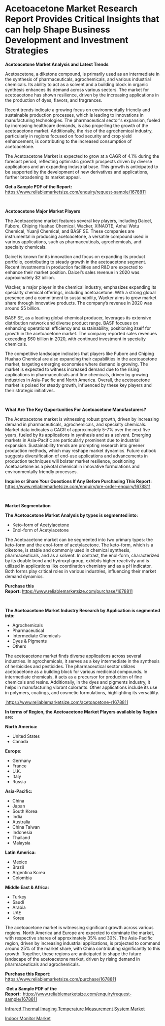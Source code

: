 <p><h1>Acetoacetone Market Research Report Provides Critical Insights that can help Shape Business Development and Investment Strategies</h1></p><p><strong>Acetoacetone Market Analysis and Latest Trends</strong></p>
<p><p>Acetoacetone, a diketone compound, is primarily used as an intermediate in the synthesis of pharmaceuticals, agrochemicals, and various industrial chemicals. Its ability to act as a solvent and a building block in organic synthesis enhances its demand across various sectors. The market for acetoacetone has shown resilience, driven by the increasing applications in the production of dyes, flavors, and fragrances.</p><p>Recent trends indicate a growing focus on environmentally friendly and sustainable production processes, which is leading to innovations in manufacturing technologies. The pharmaceutical sector's expansion, fueled by increasing healthcare demands, is also propelling the growth of the acetoacetone market. Additionally, the rise of the agrochemical industry, particularly in regions focused on food security and crop yield enhancement, is contributing to the increased consumption of acetoacetone.</p><p>The Acetoacetone Market is expected to grow at a CAGR of 4.1% during the forecast period, reflecting optimistic growth prospects driven by diverse applications and an expanding industrial base. This growth is anticipated to be supported by the development of new derivatives and applications, further broadening its market appeal.</p></p>
<p><strong>Get a Sample PDF of the Report:&nbsp;</strong> <a href="https://www.reliablemarketsize.com/enquiry/request-sample/1678811?utm_campaign=2176&utm_medium=2&utm_source=Github&utm_content=ia&utm_term=24032025&utm_id=acetoacetone">https://www.reliablemarketsize.com/enquiry/request-sample/1678811</a></p>
<p>&nbsp;</p>
<p><strong>Acetoacetone Major Market Players</strong></p>
<p><p>The Acetoacetone market features several key players, including Daicel, Fubore, Chiping Huahao Chemical, Wacker, XINAOTE, Anhui Wotu Chemical, Yuanji Chemical, and BASF SE. These companies are instrumental in producing acetoacetone, a versatile compound used in various applications, such as pharmaceuticals, agrochemicals, and specialty chemicals.</p><p>Daicel is known for its innovation and focus on expanding its product portfolio, contributing to steady growth in the acetoacetone segment. Recent investments in production facilities and R&D are expected to enhance their market position. Daicel’s sales revenue in 2020 was approximately $2 billion.</p><p>Wacker, a major player in the chemical industry, emphasizes expanding its specialty chemical offerings, including acetoacetone. With a strong global presence and a commitment to sustainability, Wacker aims to grow market share through innovative products. The company’s revenue in 2020 was around $5 billion.</p><p>BASF SE, as a leading global chemical producer, leverages its extensive distribution network and diverse product range. BASF focuses on enhancing operational efficiency and sustainability, positioning itself for growth in the acetoacetone market. The company reported sales revenues exceeding $60 billion in 2020, with continued investment in specialty chemicals.</p><p>The competitive landscape indicates that players like Fubore and Chiping Huahao Chemical are also expanding their capabilities in the acetoacetone market, targeting emerging economies where demand is growing. The market is expected to witness increased demand due to the rising applications in pharmaceuticals and fine chemicals, driven by growing industries in Asia-Pacific and North America. Overall, the acetoacetone market is poised for steady growth, influenced by these key players and their strategic initiatives.</p></p>
<p>&nbsp;</p>
<p><strong>What Are The Key Opportunities For Acetoacetone Manufacturers?</strong></p>
<p><p>The Acetoacetone market is witnessing robust growth, driven by increasing demand in pharmaceuticals, agrochemicals, and specialty chemicals. Market data indicates a CAGR of approximately 5-7% over the next five years, fueled by its applications in synthesis and as a solvent. Emerging markets in Asia-Pacific are particularly prominent due to industrial expansion. Sustainability trends are prompting research into greener production methods, which may reshape market dynamics. Future outlook suggests diversification of end-use applications and advancements in production techniques will bolster market resilience, positioning Acetoacetone as a pivotal chemical in innovative formulations and environmentally friendly processes.</p></p>
<p><strong>Inquire or Share Your Questions If Any Before Purchasing This Report:</strong> <a href="https://www.reliablemarketsize.com/enquiry/pre-order-enquiry/1678811?utm_campaign=2176&utm_medium=2&utm_source=Github&utm_content=ia&utm_term=24032025&utm_id=acetoacetone">https://www.reliablemarketsize.com/enquiry/pre-order-enquiry/1678811</a></p>
<p>&nbsp;</p>
<p><strong>Market Segmentation</strong></p>
<p><strong>The Acetoacetone Market Analysis by types is segmented into:</strong></p>
<p><ul><li>Keto-form of Acetylacetone</li><li>Enol-form of Acetylacetone</li></ul></p>
<p><p>The Acetoacetone market can be segmented into two primary types: the keto-form and the enol-form of acetylacetone. The keto-form, which is a diketone, is stable and commonly used in chemical synthesis, pharmaceuticals, and as a solvent. In contrast, the enol-form, characterized by its double bond and hydroxyl group, exhibits higher reactivity and is utilized in applications like coordination chemistry and as a pH indicator. Both forms play critical roles in various industries, influencing their market demand dynamics.</p></p>
<p><strong>Purchase this Report:&nbsp;</strong><a href="https://www.reliablemarketsize.com/purchase/1678811?utm_campaign=2176&utm_medium=2&utm_source=Github&utm_content=ia&utm_term=24032025&utm_id=acetoacetone">https://www.reliablemarketsize.com/purchase/1678811</a></p>
<p>&nbsp;</p>
<p><strong>The Acetoacetone Market Industry Research by Application is segmented into:</strong></p>
<p><ul><li>Agrochemicals</li><li>Pharmaceutical</li><li>Intermediate Chemicals</li><li>Dyes & Pigments</li><li>Others</li></ul></p>
<p><p>The acetoacetone market finds diverse applications across several industries. In agrochemicals, it serves as a key intermediate in the synthesis of herbicides and pesticides. The pharmaceutical sector utilizes acetoacetone as a building block for various medicinal compounds. In intermediate chemicals, it acts as a precursor for production of fine chemicals and resins. Additionally, in the dyes and pigments industry, it helps in manufacturing vibrant colorants. Other applications include its use in polymers, coatings, and cosmetic formulations, highlighting its versatility.</p></p>
<p><a href="https://www.reliablemarketsize.com/acetoacetone-r1678811?utm_campaign=2176&utm_medium=2&utm_source=Github&utm_content=ia&utm_term=24032025&utm_id=acetoacetone">&nbsp;https://www.reliablemarketsize.com/acetoacetone-r1678811</a></p>
<p><strong>In terms of Region, the Acetoacetone Market Players available by Region are:</strong></p>
<p>
    <p> <strong> North America: </strong>
        <ul>
            <li>United States</li>
            <li>Canada</li>
        </ul>
        </p> 
    <p> <strong> Europe: </strong>
        <ul>
            <li>Germany</li>
            <li>France</li>
            <li>U.K.</li>
            <li>Italy</li>
            <li>Russia</li>
        </ul>
        </p> 
    <p> <strong> Asia-Pacific: </strong>
        <ul>
            <li>China</li>
            <li>Japan</li>
            <li>South Korea</li>
            <li>India</li>
            <li>Australia</li>
            <li>China Taiwan</li>
            <li>Indonesia</li>
            <li>Thailand</li>
            <li>Malaysia</li>
        </ul>
        </p> 
    <p> <strong> Latin America: </strong>
        <ul>
            <li>Mexico</li>
            <li>Brazil</li>
            <li>Argentina Korea</li>
            <li>Colombia</li>
        </ul>
        </p> 
    <p> <strong> Middle East & Africa: </strong>
        <ul>
            <li>Turkey</li>
            <li>Saudi</li>
            <li>Arabia</li>
            <li>UAE</li>
            <li>Korea</li>
        </ul>
    </p>
    </p>
<p><p>The acetoacetone market is witnessing significant growth across various regions. North America and Europe are expected to dominate the market, with respective shares of approximately 35% and 30%. The Asia-Pacific region, driven by increasing industrial applications, is projected to command around 25% of the market share, with China contributing significantly to this growth. Together, these regions are anticipated to shape the future landscape of the acetoacetone market, driven by rising demand in pharmaceuticals and agrochemicals.</p></p>
<p><strong>Purchase this Report: </strong><a href="https://www.reliablemarketsize.com/purchase/1678811?utm_campaign=2176&utm_medium=2&utm_source=Github&utm_content=ia&utm_term=24032025&utm_id=acetoacetone">https://www.reliablemarketsize.com/purchase/1678811</a></p>
<p>&nbsp;<strong>Get a Sample PDF of the Report:&nbsp;&nbsp;</strong><a href="https://www.reliablemarketsize.com/enquiry/request-sample/1678811?utm_campaign=2176&utm_medium=2&utm_source=Github&utm_content=ia&utm_term=24032025&utm_id=acetoacetone">https://www.reliablemarketsize.com/enquiry/request-sample/1678811</a></p>
<p><strong></strong></p>
<p><p><a href="https://github.com/santosh758595/Market-Research-Report-List-7/blob/main/infrared-thermal-imaging-temperature-measurement-system-market.md?utm_campaign=2176&utm_medium=2&utm_source=Github&utm_content=ia&utm_term=24032025&utm_id=acetoacetone">Infrared Thermal Imaging Temperature Measurement System Market</a></p><p><a href="https://github.com/elizabethdagraca/Market-Research-Report-List-5/blob/main/indoor-monitor-market.md?utm_campaign=2176&utm_medium=2&utm_source=Github&utm_content=ia&utm_term=24032025&utm_id=acetoacetone">Indoor Monitor Market</a></p></p>
